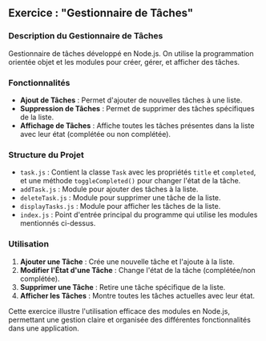 ## Exercice : "Gestionnaire de Tâches"

### Description du Gestionnaire de Tâches
Gestionnaire de tâches développé en Node.js. On utilise la programmation orientée objet et les modules pour créer, gérer, et afficher des tâches.

### Fonctionnalités
- **Ajout de Tâches** : Permet d'ajouter de nouvelles tâches à une liste.
- **Suppression de Tâches** : Permet de supprimer des tâches spécifiques de la liste.
- **Affichage de Tâches** : Affiche toutes les tâches présentes dans la liste avec leur état (complétée ou non complétée).

### Structure du Projet
- `task.js` : Contient la classe `Task` avec les propriétés `title` et `completed`, et une méthode `toggleCompleted()` pour changer l'état de la tâche.
- `addTask.js` : Module pour ajouter des tâches à la liste.
- `deleteTask.js` : Module pour supprimer une tâche de la liste.
- `displayTasks.js` : Module pour afficher les tâches de la liste.
- `index.js` : Point d'entrée principal du programme qui utilise les modules mentionnés ci-dessus.

### Utilisation
1. **Ajouter une Tâche** : Crée une nouvelle tâche et l'ajoute à la liste.
2. **Modifier l'État d'une Tâche** : Change l'état de la tâche (complétée/non complétée).
3. **Supprimer une Tâche** : Retire une tâche spécifique de la liste.
4. **Afficher les Tâches** : Montre toutes les tâches actuelles avec leur état.

Cette exercice illustre l'utilisation efficace des modules en Node.js, permettant une gestion claire et organisée des différentes fonctionnalités dans une application.
